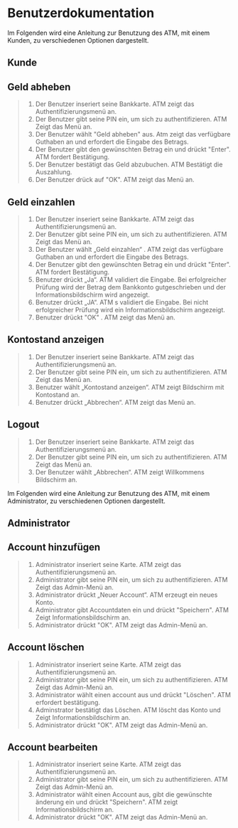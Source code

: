 # Benutzerdokumentation

Im Folgenden wird eine Anleitung zur Benutzung des ATM, mit einem Kunden, zu verschiedenen Optionen dargestellt.
## Kunde
## Geld abheben

> 1. Der Benutzer inseriert seine Bankkarte. ATM zeigt das Authentifizierungsmenü an.
> 2. Der Benutzer gibt seine PIN ein, um sich zu authentifizieren. ATM Zeigt das Menü an.
> 3. Der Benutzer wählt "Geld abheben" aus. Atm zeigt das verfügbare Guthaben an und erfordert die Eingabe des Betrags.
> 4. Der Benutzer gibt den gewünschten Betrag ein und drückt "Enter". ATM fordert Bestätigung.
> 5. Der Benutzer bestätigt das Geld abzubuchen. ATM Bestätigt die Auszahlung.
> 6. Der Benutzer drück auf "OK". ATM zeigt das Menü an.


## Geld einzahlen

> 1. Der Benutzer inseriert seine Bankkarte. ATM zeigt das Authentifizierungsmenü an.
> 2. Der Benutzer gibt seine PIN ein, um sich zu authentifizieren. ATM Zeigt das Menü an.
> 3. Der Benutzer wählt „Geld einzahlen“ . ATM zeigt das verfügbare Guthaben an und erfordert die Eingabe des Betrags.
> 4. Der Benutzer gibt den gewünschten Betrag ein und drückt "Enter". ATM fordert Bestätigung.
> 6. Benutzer drückt „Ja“. ATM validiert die Eingabe. Bei erfolgreicher Prüfung wird der Betrag dem Bankkonto gutgeschrieben und der Informationsbildschirm wird angezeigt.
> 7. Benutzer drückt „JA“. ATM s validiert die Eingabe. Bei nicht erfolgreicher Prüfung wird ein Informationsbildschirm angezeigt.
> 8. Benutzer drückt "OK" . ATM zeigt das Menü an.


## Kontostand anzeigen

> 1. Der Benutzer inseriert seine Bankkarte. ATM zeigt das Authentifizierungsmenü an.
> 2. Der Benutzer gibt seine PIN ein, um sich zu authentifizieren. ATM Zeigt das Menü an.
> 3. Benutzer wählt „Kontostand anzeigen“. ATM zeigt Bildschirm mit Kontostand an.
> 4. Benutzer drückt „Abbrechen“. ATM zeigt das Menü an.

## Logout

> 1. Der Benutzer inseriert seine Bankkarte. ATM zeigt das Authentifizierungsmenü an.
> 2. Der Benutzer gibt seine PIN ein, um sich zu authentifizieren. ATM Zeigt das Menü an.
> 3. Der Benutzer wählt „Abbrechen“. ATM zeigt Willkommens Bildschirm an.


Im Folgenden wird eine Anleitung zur Benutzung des ATM, mit einem Administrator, zu verschiedenen Optionen dargestellt.
## Administrator

## Account hinzufügen

> 1. Administrator inseriert seine Karte. ATM zeigt das Authentifizierungsmenü an.
> 2. Administrator gibt seine PIN ein, um sich zu authentifizieren. ATM Zeigt das Admin-Menü an.
> 3. Administrator drückt „Neuer Account“. ATM erzeugt ein neues Konto.
> 4. Administrator gibt Accountdaten ein und drückt "Speichern". ATM Zeigt Informationsbildschirm an.
> 5. Administrator drückt "OK". ATM zeigt das Admin-Menü an.

## Account löschen

> 1. Administrator inseriert seine Karte. ATM zeigt das Authentifizierungsmenü an.
> 2. Administrator gibt seine PIN ein, um sich zu authentifizieren. ATM Zeigt das Admin-Menü an.
> 3. Administrator wählt einen account aus und drückt "Löschen". ATM erfordert bestätigung.
> 4. Adminstrator bestätigt das Löschen. ATM löscht das Konto und Zeigt Informationsbildschirm an.
> 5. Administrator drückt "OK". ATM zeigt das Admin-Menü an.

## Account bearbeiten

> 1. Administrator inseriert seine Karte. ATM zeigt das Authentifizierungsmenü an.
> 2. Administrator gibt seine PIN ein, um sich zu authentifizieren. ATM Zeigt das Admin-Menü an.
> 3. Administrator wählt einen Account aus, gibt die gewünschte änderung ein und drückt "Speichern". ATM zeigt Informationsbildschirm an.
> 3. Administrator drückt "OK". ATM zeigt das Admin-Menü an.